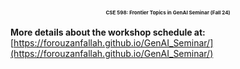 ## <div align="center"><p style="font-size:8px">CSE 598: Frontier Topics in GenAI Seminar (Fall 24)</p> </div>

<b>More details about the workshop schedule at:</b> [https://forouzanfallah.github.io/GenAI_Seminar/](https://forouzanfallah.github.io/GenAI_Seminar/)